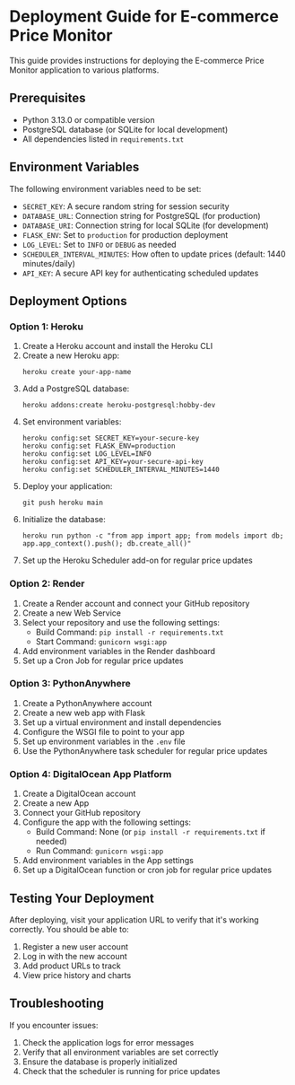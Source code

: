 # Deployment Guide for E-commerce Price Monitor

This guide provides instructions for deploying the E-commerce Price Monitor application to various platforms.

## Prerequisites

- Python 3.13.0 or compatible version
- PostgreSQL database (or SQLite for local development)
- All dependencies listed in `requirements.txt`

## Environment Variables

The following environment variables need to be set:

- `SECRET_KEY`: A secure random string for session security
- `DATABASE_URL`: Connection string for PostgreSQL (for production)
- `DATABASE_URI`: Connection string for local SQLite (for development)
- `FLASK_ENV`: Set to `production` for production deployment
- `LOG_LEVEL`: Set to `INFO` or `DEBUG` as needed
- `SCHEDULER_INTERVAL_MINUTES`: How often to update prices (default: 1440 minutes/daily)
- `API_KEY`: A secure API key for authenticating scheduled updates

## Deployment Options

### Option 1: Heroku

1. Create a Heroku account and install the Heroku CLI
2. Create a new Heroku app:
   ```
   heroku create your-app-name
   ```
3. Add a PostgreSQL database:
   ```
   heroku addons:create heroku-postgresql:hobby-dev
   ```
4. Set environment variables:
   ```
   heroku config:set SECRET_KEY=your-secure-key
   heroku config:set FLASK_ENV=production
   heroku config:set LOG_LEVEL=INFO
   heroku config:set API_KEY=your-secure-api-key
   heroku config:set SCHEDULER_INTERVAL_MINUTES=1440
   ```
5. Deploy your application:
   ```
   git push heroku main
   ```
6. Initialize the database:
   ```
   heroku run python -c "from app import app; from models import db; app.app_context().push(); db.create_all()"
   ```
7. Set up the Heroku Scheduler add-on for regular price updates

### Option 2: Render

1. Create a Render account and connect your GitHub repository
2. Create a new Web Service
3. Select your repository and use the following settings:
   - Build Command: `pip install -r requirements.txt`
   - Start Command: `gunicorn wsgi:app`
4. Add environment variables in the Render dashboard
5. Set up a Cron Job for regular price updates

### Option 3: PythonAnywhere

1. Create a PythonAnywhere account
2. Create a new web app with Flask
3. Set up a virtual environment and install dependencies
4. Configure the WSGI file to point to your app
5. Set up environment variables in the `.env` file
6. Use the PythonAnywhere task scheduler for regular price updates

### Option 4: DigitalOcean App Platform

1. Create a DigitalOcean account
2. Create a new App
3. Connect your GitHub repository
4. Configure the app with the following settings:
   - Build Command: None (or `pip install -r requirements.txt` if needed)
   - Run Command: `gunicorn wsgi:app`
5. Add environment variables in the App settings
6. Set up a DigitalOcean function or cron job for regular price updates

## Testing Your Deployment

After deploying, visit your application URL to verify that it's working correctly. You should be able to:

1. Register a new user account
2. Log in with the new account
3. Add product URLs to track
4. View price history and charts

## Troubleshooting

If you encounter issues:

1. Check the application logs for error messages
2. Verify that all environment variables are set correctly
3. Ensure the database is properly initialized
4. Check that the scheduler is running for price updates
